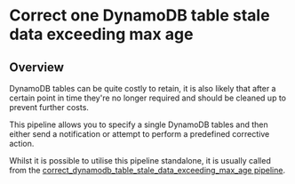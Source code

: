 # Correct one DynamoDB table stale data exceeding max age

## Overview

DynamoDB tables can be quite costly to retain, it is also likely that after a certain point in time they're no longer required and should be cleaned up to prevent further costs.

This pipeline allows you to specify a single DynamoDB tables and then either send a notification or attempt to perform a predefined corrective action.

Whilst it is possible to utilise this pipeline standalone, it is usually called from the [correct_dynamodb_table_stale_data_exceeding_max_age pipeline](https://hub.flowpipe.io/mods/turbot/aws_thrifty/pipelines/aws_thrifty.pipeline.correct_dynamodb_table_stale_data_exceeding_max_age).